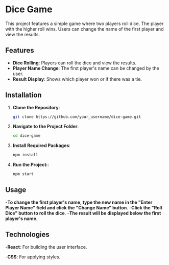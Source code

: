 # Dice Game

This project features a simple game where two players roll dice. The player with the higher roll wins. Users can change the name of the first player and view the results.

## Features

- **Dice Rolling**: Players can roll the dice and view the results.
- **Player Name Change**: The first player's name can be changed by the user.
- **Result Display**: Shows which player won or if there was a tie.

## Installation

1. **Clone the Repository**:
   ```bash
   git clone https://github.com/your_username/dice-game.git

2. **Navigate to the Project Folder**:
   ```bash
   cd dice-game
   
3. **Install Required Packages**:
    ```bash
    npm install
    
4. **Run the Project:**:
    ```bash
    npm start

## Usage
-**To change the first player's name, type the new name in the "Enter Player Name" field and click the "Change Name" button**.
-**Click the "Roll Dice" button to roll the dice**.
-**The result will be displayed below the first player's name**.
   
## Technologies
-**React**: For building the user interface.

-**CSS**: For applying styles.
    

   
